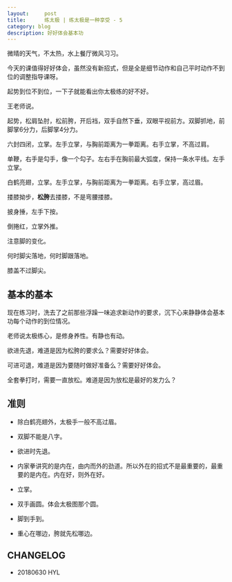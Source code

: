 ```yaml
---
layout:     post
title:      练太极 | 练太极是一种享受 - 5
category: blog
description: 好好体会基本功
---
```


微晴的天气，不太热，水上餐厅微风习习。

今天的课值得好好体会，虽然没有新招式，但是全是细节动作和自己平时动作不到位的调整指导课呀。

起势到位不到位，一下子就能看出你太极练的好不好。

王老师说。


起势，松肩坠肘，松前胯，开后裆，双手自然下垂，双眼平视前方。双脚抓地，前脚掌6分力，后脚掌4分力。

六封四闭，立掌。左手立掌，与胸前距离为一拳距离。右手立掌，不高过肩。

单鞭，右手是勾手，像一个勾子。左右手在胸前最大弧度，保持一条水平线。左手立掌。

白鹤亮翅，立掌。左手立掌，与胸前距离为一拳距离。右手立掌，高过眉。

搂膝拗步，**松胯**去搂膝，不是弯腰搂膝。

披身捶，左手下按。

倒捲红，立掌外推。

注意脚的变化。

何时脚尖落地，何时脚跟落地。

膝盖不过脚尖。



## 基本的基本

现在练习时，洗去了之前那些浮躁一味追求新动作的要求，沉下心来静静体会基本功每个动作的到位情况。

老师说太极练心，是修身养性。有静也有动。

欲进先退，难道是因为松胯的要求么？需要好好体会。

可进可退，难道是因为要随时做好准备么？需要好好体会。

全套拳打时，需要一直放松。难道是因为放松是最好的发力么？



## 准则

- 除白鹤亮翅外，太极手一般不高过眉。

- 双脚不能是八字。

- 欲进时先退。

- 内家拳讲究的是内在，由内而外的劲道。所以外在的招式不是最重要的，最重要的是内在。内在好，则外在好。

- 立掌。

- 双手画圆。体会太极图那个圆。

- 脚到手到。

- 重心在哪边，胯就先松哪边。












## CHANGELOG

- 20180630 HYL
